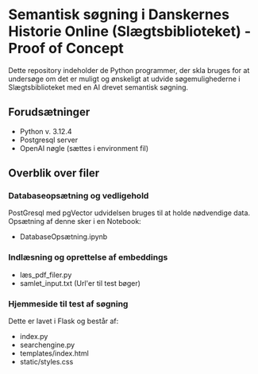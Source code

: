 # Semantisk søgning i Danskernes Historie Online (Slægtsbiblioteket) - Proof of Concept
Dette repository indeholder de Python programmer, der skla bruges for at undersøge om det er muligt og ønskeligt at udvide 
søgemulighederne i Slægtsbiblioteket med en AI drevet semantisk søgning. 

## Forudsætninger
- Python v. 3.12.4 
- Postgresql server
- OpenAI nøgle (sættes i environment fil)

## Overblik over filer

### Databaseopsætning og vedligehold
PostGresql med pgVector udvidelsen bruges til at holde nødvendige data. Opsætning af denne sker i en Notebook:
- DatabaseOpsætning.ipynb

### Indlæsning og oprettelse af embeddings
- læs_pdf_filer.py
- samlet_input.txt (Url'er til test bøger)

### Hjemmeside til test af søgning
Dette er lavet i Flask og består af:
- index.py
- searchengine.py
- templates/index.html
- static/styles.css

